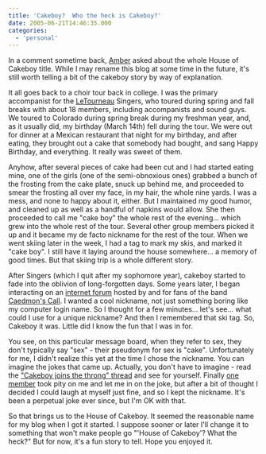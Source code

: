 ```yaml
---
title: 'Cakeboy?  Who the heck is Cakeboy?'
date: 2005-06-21T14:46:35.000
categories:
  - 'personal'
---
```


In a comment sometime back, [Amber](http://www.xanga.com/home.aspx?user=amburgler7) asked about the whole House of Cakeboy title. While I may rename this blog at some time in the future, it's still worth telling a bit of the cakeboy story by way of explanation.

It all goes back to a choir tour back in college. I was the primary accompanist for the [LeTourneau](http://www.letu.edu) Singers, who toured during spring and fall breaks with about 18 members, including accompanists and sound guys. We toured to Colorado during spring break during my freshman year, and, as it usually did, my birthday (March 14th) fell during the tour. We were out for dinner at a Mexican restaurant that night for my birthday, and after eating, they brought out a cake that somebody had bought, and sang Happy Birthday, and everything. It really was sweet of them.

Anyhow, after several pieces of cake had been cut and I had started eating mine, one of the girls (one of the semi-obnoxious ones) grabbed a bunch of the frosting from the cake plate, snuck up behind me, and proceeded to smear the frosting all over my face, in my hair, the whole nine yards. I was a mess, and none to happy about it, either. But I maintained my good humor, and cleaned up as well as a handful of napkins would allow. She then proceeded to call me "cake boy" the whole rest of the evening... which grew into the whole rest of the tour. Several other group members picked it up and it became my de facto nickname for the rest of the tour. When we went skiing later in the week, I had a tag to mark my skis, and marked it "cake boy". I still have it laying around the house somewhere... a memory of good times. But that skiing trip is a whole different story.

After Singers (which I quit after my sophomore year), cakeboy started to fade into the oblivion of long-forgotten days. Some years later, I began interacting on an [internet forum](http://rocksmyfaceoff.net/forum/index.php) hosted by and for fans of the band [Caedmon's Call](http://www.caedmonscall.com). I wanted a cool nickname, not just something boring like my computer login name. So I thought for a few minutes... let's see... what could I use for a unique nickname? And then I remembered that ski tag. So, Cakeboy it was. Little did I know the fun that I was in for.

You see, on this particular message board, when they refer to sex, they don't typically say "sex" - their pseudonym for sex is "cake". Unfortunately for me, I didn't realize this yet at the time I chose the nickname. You can imagine the jokes that came up. Actually, you don't have to imagine - read the ["Cakeboy joins the throng" thread](http://rocksmyfaceoff.net/forum/index.php/topic,23646.0.html) and see for yourself. Finally [one member](http://rocksmyfaceoff.net/forum/profile.php?mode=viewprofile&u=407) took pity on me and let me in on the joke, but after a bit of thought I decided I could laugh at myself just fine, and so I kept the nickname. It's been a perpetual joke ever since, but I'm OK with that.

So that brings us to the House of Cakeboy. It seemed the reasonable name for my blog when I got it started. I suppose sooner or later I'll change it to something that won't make people go "'House of Cakeboy'? What the heck?" But for now, it's a fun story to tell. Hope you enjoyed it.
